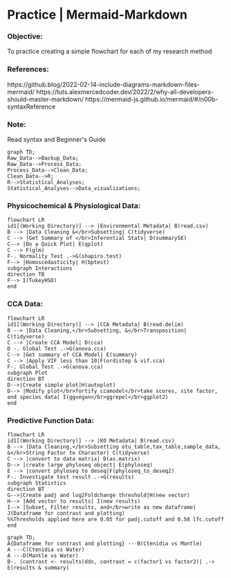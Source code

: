 # Practice | Mermaid-Markdown
 
<h3 align="left">Objective:</h3>
  To practice creating a simple flowchart for each of my research method
  
<h3 align="left">References:</h3>
  https://github.blog/2022-02-14-include-diagrams-markdown-files-mermaid/
  https://tuts.alexmercedcoder.dev/2022/2/why-all-developers-should-master-markdown/
  https://mermaid-js.github.io/mermaid/#/n00b-syntaxReference
  
<h3 align="left">Note:</h3>
  Read syntax and Beginner's Guide
  
  ```mermaid
  graph TD;
  Raw_Data-->Backup_Data;
  Raw_Data-->Process_Data;
  Process_Data-->Clean_Data;
  Clean_Data-->R;
  R-->Statistical_Analyses;
  Statistical_Analyses-->Data_visualizations;
  ```
  
<h3 align="left">Physicochemical & Physiological Data:</h3>
  
```mermaid
flowchart LR
id1[(Working Directory)] --> |Environmental Metadata| B(read.csv)
B --> |Data Cleaning &</br>Subsetting| C(tidyverse)
C --> |Get Summary of </br>Inferential Stats| D(summarySE)
C--> |Do a Quick Plot| E(qplot)
C --> F(glm)
F-. Normality Test .->G(shapiro.test)
F--> |Homoscedasticity| H(bptest)
subgraph Interactions
direction TB
F--> I(TukeyHSD)
end

```

<h3 align="left">CCA Data:</h3>

```mermaid
flowchart LR
id1[(Working Directory)] --> |CCA Metadata| B(read.delim)
B --> |Data Cleaning,</br>Subsetting, &</br>Transposition| C(tidyverse)
C --> |Create CCA Model| D(cca)
D -. Global Test .->G(anova.cca)
C--> |Get summary of CCA Model| E(summary)
C --> |Apply VIF less than 10|F(ordistep & vif.cca)
F-. Global Test .->G(anova.cca)
subgraph Plot
direction BT
D-->|Create simple plot|H(autoplot)
D--> |Modify plot</br>fortify ccamodel</br>take scores, site factor, and species data| I(ggvegan</br>ggrepel</br>ggplot2)
end

```
<h3 align="left">Predictive Function Data:</h3>

```mermaid
flowchart LR
id1[(Working Directory)] --> |KO Metadata| B(read.csv)
B --> |Data Cleaning,</br>Subsetting otu_table,tax_table,sample_data, &</br>String Factor to Character| C(tidyverse)
C --> |convert to data matrix| D(as.matrix)
D--> |create large phyloseq object| E(phyloseq)
E --> |convert phyloseq to deseq|F(phyloseq_to_deseq2)
F-. Investigate test result .->G(results)
subgraph Statistics
direction BT
G-->|Create padj and log2Foldchange threshold|H(new vector)
H--> |Add vector to results| I(new results)
I--> |Subset, Filter results, and</br>write as new dataframe| J(Dataframe for contrast and plotting)
%%Thresholds applied here are 0.05 for padj.cutoff and 0.58 lfc.cutoff
end
```

```mermaid
graph TD;
A{Dataframe for contrast and plotting} ---B(Ctenidia vs Mantle) 
A ---C(Ctenidia vs Water)
A ---D(Mantle vs Water)
B-. |contrast <- results(dds, contrast = c(factor1 vs factor2)| .-> E(results & summary)
```
